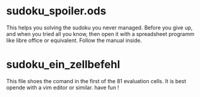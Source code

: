 # sudoku_spoiler.ods
This helps you solving the sudoku you never managed. Before you give up, and when you tried all you know, then open it with a spreadsheet programm like libre office or equivalent.
Follow the manual inside.
# sudoku_ein_zellbefehl
This file shoes the comand in the first of the 81 evaluation cells.
It is best opende with a vim editor or similar. 
have fun !
